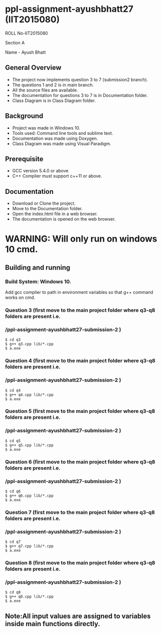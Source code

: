 # ppl-assignment-ayushbhatt27 (IIT2015080)

ROLL No-IIT2015080 

Section A

Name - Ayush Bhatt

## General Overview
* The project now implements question 3 to 7 (submission2 branch).
* The questions 1 and 2 is in main branch.
* All the source files are available.
* The documentation for questions 3 to 7 is in Documentation folder.
* Class Diagram is in Class Diagram folder.

## Background
* Project was made in Windows 10.
* Tools used: Command line tools and sublime text.
* Documentation was made using Doxygen.
* Class Diagram was made using Visual Paradigm.

## Prerequisite
* GCC version 5.4.0 or above
* C++ Complier must support c++11 or above.

## Documentation
* Download or Clone the project.
* Move to the Documentation folder.
* Open the index.html file in a web browser.
* The documentation is opened on the web browser.

# WARNING: Will only run on windows 10 cmd.

## Building and running
### Build System: Windows 10.

 Add gcc complier to path in environment variables so that g++ command works on cmd.
 
### Question 3 (first move to the main project folder where  q3-q8 folders are present i.e. 
### /ppl-assignment-ayushbhatt27-submission-2 )
```
$ cd q3
$ g++ q3.cpp lib/*.cpp
$ a.exe

```
### Question 4 (first move to the main project folder where  q3-q8 folders are present i.e. 
### /ppl-assignment-ayushbhatt27-submission-2 )
```
$ cd q4
$ g++ q4.cpp lib/*.cpp
$ a.exe

``` 
### Question 5 (first move to the main project folder where  q3-q8 folders are present i.e. 
### /ppl-assignment-ayushbhatt27-submission-2 )
```
$ cd q5
$ g++ q5.cpp lib/*.cpp
$ a.exe

``` 
### Question 6 (first move to the main project folder where  q3-q8 folders are present i.e. 
### /ppl-assignment-ayushbhatt27-submission-2 )
```
$ cd q6
$ g++ q6.cpp lib/*.cpp
$ a.exe

``` 
### Question 7 (first move to the main project folder where  q3-q8 folders are present i.e. 
### /ppl-assignment-ayushbhatt27-submission-2 )
```
$ cd q7
$ g++ q7.cpp lib/*.cpp
$ a.exe

``` 
### Question 8 (first move to the main project folder where  q3-q8 folders are present i.e. 
### /ppl-assignment-ayushbhatt27-submission-2 )
```
$ cd q8
$ g++ q8.cpp lib/*.cpp
$ a.exe

``` 

## Note:All input values are assigned to variables inside main functions directly.

